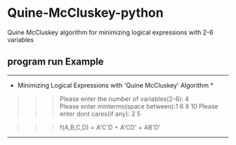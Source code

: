 # Quine-McCluskey-python
Quine McCluskey algorithm for minimizing logical expressions with 2-6 variables

## program run Example
--------------------------------------------------------------------
* Minimizing Logical Expressions with 'Quine McCluskey' Algorithm * 

>>> Please enter the number of variables(2-6): 4      
>>> Please enter minterms(space between):1 6 8 10
>>> Please enter dont cares(if any): 2 5

>>> f(A,B,C,D) = A'C'D + A'CD' + AB'D' 

--------------------------------------------------------------------
